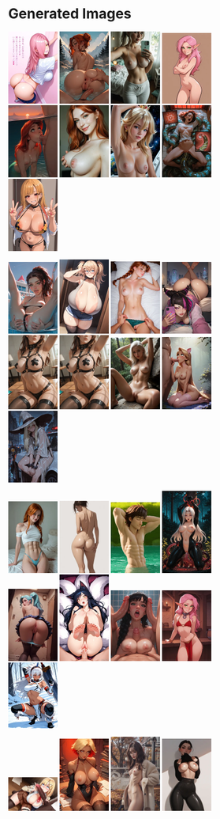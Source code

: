 # Generated Images



<img src="2025_10_18_01_thumb.webp" width="100"/> <img src="2025_10_18_02_thumb.webp" width="100"/> <img src="2025_10_18_03_thumb.webp" width="100"/> <img src="2025_10_18_04_thumb.webp" width="100"/> <img src="2025_10_18_05_thumb.webp" width="100"/> <img src="2025_10_18_06_thumb.webp" width="100"/> <img src="2025_10_18_07_thumb.webp" width="100"/> <img src="2025_10_18_08_thumb.webp" width="100"/> <img src="2025_10_18_09_thumb.webp" width="100"/>

<img src="2025_10_18_10_thumb.webp" width="100"/> <img src="2025_10_18_11_thumb.webp" width="100"/> <img src="2025_10_18_12_thumb.webp" width="100"/> <img src="2025_10_18_13_thumb.webp" width="100"/> <img src="2025_10_18_14_thumb.webp" width="100"/> <img src="2025_10_18_15_thumb.webp" width="100"/> <img src="2025_10_18_16_thumb.webp" width="100"/> <img src="2025_10_18_17_thumb.webp" width="100"/> <img src="2025_10_18_18_thumb.webp" width="100"/>

<img src="2025_10_18_19_thumb.webp" width="100"/> <img src="2025_10_18_20_thumb.webp" width="100"/> <img src="2025_10_18_21_thumb.webp" width="100"/> <img src="2025_10_18_22_thumb.webp" width="100"/> <img src="2025_10_18_23_thumb.webp" width="100"/> <img src="2025_10_18_24_thumb.webp" width="100"/> <img src="2025_10_18_25_thumb.webp" width="100"/> <img src="2025_10_18_26_thumb.webp" width="100"/> <img src="2025_10_18_27_thumb.webp" width="100"/>

<img src="2025_10_18_28_thumb.webp" width="100"/> <img src="2025_10_18_29_thumb.webp" width="100"/> <img src="2025_10_18_30_thumb.webp" width="100"/> <img src="2025_10_18_31_thumb.webp" width="100"/>